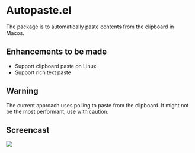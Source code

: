 # Autopaste.el

The package is to automatically paste contents from the clipboard in Macos.

## Enhancements to be made
- Support clipboard paste on Linux.
- Support rich text paste

## Warning
The current approach uses polling to paste from the clipboard. It might not be the most performant, use with caution.

## Screencast
![](./autopaste_demo.gif)

